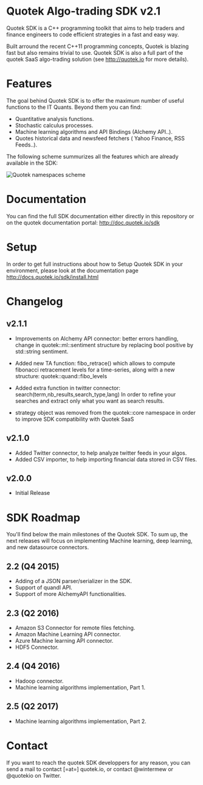 Quotek Algo-trading SDK v2.1
============================

Quotek SDK is a C++ programming toolkit that aims to help traders and finance engineers to code
efficient strategies in a fast and easy way.

Built arround the recent C++11 programming concepts, Quotek is blazing fast but also remains trivial to use. Quotek SDK is also 
a full part of the quotek SaaS algo-trading solution (see http://quotek.io for more details).

Features
========

The goal behind Quotek SDK is to offer the maximum number of useful functions to the IT Quants. Beyond them you can find:

- Quantitative analysis functions.
- Stochastic calculus processes.
- Machine learning algorithms and API Bindings (Alchemy API..).
- Quotes historical data and newsfeed fetchers ( Yahoo Finance, RSS Feeds..).

The following scheme summurizes all the features which are already available in the SDK:

![Quotek namespaces scheme](http://docs.quotek.io/sdk/_images/quotek_sdk_ns.png)

Documentation
=============

You can find the full SDK documentation either directly in this repository or on the quotek documentation portal: http://doc.quotek.io/sdk

Setup
=====

In order to get full instructions about how to Setup Quotek SDK in your environment, please look at the documentation page http://docs.quotek.io/sdk/install.html


Changelog
=========

v2.1.1
------

  - Improvements on Alchemy API connector: better errors handling, change in quotek::ml::sentiment structure by replacing bool positive by std::string sentiment.
  - Added new TA function: fibo_retrace() which allows to compute fibonacci retracement levels for a time-series, along with a new structure: quotek::quand::fibo_levels

  - Added extra function in twitter connector: search(term,nb_results,search_type,lang) In order to refine your searches and extract only what you want as search results.

  - strategy object was removed from the quotek::core namespace in order to improve SDK compatibility with Quotek SaaS


v2.1.0
------

  - Added Twitter connector, to help analyze twitter feeds in your algos.
  - Added CSV importer, to help importing financial data stored in CSV files.

v2.0.0
------

  - Initial Release


SDK Roadmap
===========

You'll find below the main milestones of the Quotek SDK. To sum up, the next releases will focus on implementing Machine learning, deep learning, 
and new datasource connectors.

2.2 (Q4 2015)
-------------

- Adding of a JSON parser/serializer in the SDK.
- Support of quandl API. 
- Support of more AlchemyAPI functionalities.

2.3 (Q2 2016)
-------------

- Amazon S3 Connector for remote files fetching.
- Amazon Machine Learning API connector.
- Azure Machine learning API connector.
- HDF5 Connector.

2.4 (Q4 2016)
-------------

- Hadoop connector.
- Machine learning algorithms implementation, Part 1.

2.5 (Q2 2017)
-------------

- Machine learning algorithms implementation, Part 2.

Contact
=======

If you want to reach the quotek SDK developpers for any reason, you can send a mail to contact [=at=] quotek.io,
or contact @wintermew or @quotekio on Twitter.
